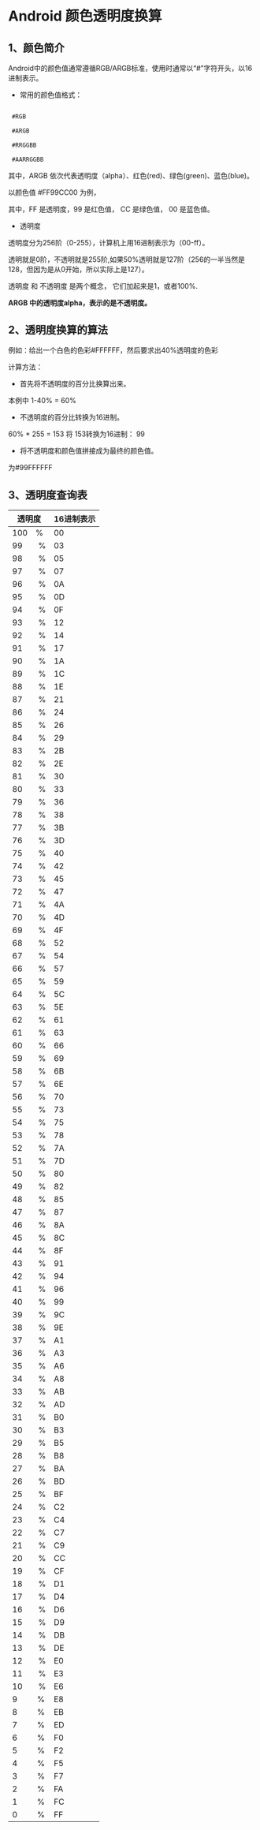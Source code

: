 # Android 颜色透明度换算

## 1、颜色简介
Android中的颜色值通常遵循RGB/ARGB标准，使用时通常以“#”字符开头，以16进制表示。

* 常用的颜色值格式：

```xml

 #RGB

 #ARGB

 #RRGGBB

 #AARRGGBB

```

其中，ARGB 依次代表透明度（alpha）、红色(red)、绿色(green)、蓝色(blue)。

以颜色值 #FF99CC00 为例，

其中，FF 是透明度，99 是红色值， CC 是绿色值， 00 是蓝色值。

* 透明度

透明度分为256阶（0-255），计算机上用16进制表示为（00-ff）。

透明就是0阶，不透明就是255阶,如果50%透明就是127阶（256的一半当然是128，但因为是从0开始，所以实际上是127）。

透明度 和 不透明度 是两个概念， 它们加起来是1，或者100%.

**ARGB 中的透明度alpha，表示的是不透明度。**

## 2、透明度换算的算法

例如：给出一个白色的色彩#FFFFFF，然后要求出40%透明度的色彩

计算方法：

* 首先将不透明度的百分比换算出来。

本例中 1-40% = 60%

* 不透明度的百分比转换为16进制。

60% * 255 = 153 将 153转换为16进制： 99

* 将不透明度和颜色值拼接成为最终的颜色值。

为#99FFFFFF

## 3、透明度查询表

|透明度|	16进制表示|
|------|------|
|100 %|	00|
|99   %|	03|
|98   %|	05|
|97   %|	07|
|96   %|	0A|
|95   %|	0D|
|94   %|	0F|
|93   %|	12|
|92   %|	14|
|91   %|	17|
|90   %|	1A|
|89   %|	1C|
|88   %|	1E|
|87   %|	21|
|86   %|	24|
|85   %|	26|
|84   %|	29|
|83   %|	2B|
|82   %|	2E|
|81   %|	30|
|80   %|	33|
|79   %|	36|
|78   %|	38|
|77   %|	3B|
|76   %|	3D|
|75   %|	40|
|74   %|	42|
|73   %|	45|
|72   %|	47|
|71   %|	4A|
|70   %|	4D|
|69   %|	4F|
|68   %|	52|
|67   %|	54|
|66   %|	57|
|65   %|	59|
|64   %|	5C|
|63   %|	5E|
|62   %|	61|
|61   %|	63|
|60   %|	66|
|59   %|	69|
|58   %|	6B|
|57   %|	6E|
|56   %|	70|
|55   %|	73|
|54   %|	75|
|53   %|	78|
|52   %|	7A|
|51   %|	7D|
|50   %|	80|
|49   %|	82|
|48   %|	85|
|47   %|	87|
|46   %|	8A|
|45   %|	8C|
|44   %|	8F|
|43   %|	91|
|42   %|	94|
|41   %|	96|
|40   %|	99|
|39   %|	9C|
|38   %|	9E|
|37   %|	A1|
|36   %|	A3|
|35   %|	A6|
|34   %|	A8|
|33   %|	AB|
|32   %|	AD|
|31   %|	B0|
|30   %|	B3|
|29   %|	B5|
|28   %|	B8|
|27   %|	BA|
|26   %|	BD|
|25   %|	BF|
|24   %|	C2|
|23   %|	C4|
|22   %|	C7|
|21   %|	C9|
|20   %|	CC|
|19   %|	CF|
|18   %|	D1|
|17   %|	D4|
|16   %|	D6|
|15   %|	D9|
|14   %|	DB|
|13   %|	DE|
|12   %|	E0|
|11   %|	E3|
|10   %|	E6|
|9   %|	E8|
|8   %|	EB|
|7   %|	ED|
|6   %|	F0|
|5   %|	F2|
|4   %|	F5|
|3   %|	F7|
|2   %|	FA|
|1   %|	FC|
|0   %|	FF




